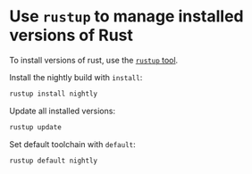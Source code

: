 # Use `rustup` to manage installed versions of Rust

To install versions of rust, use the [`rustup` tool](https://doc.rust-lang.org/nightly/edition-guide/rust-2018/rustup-for-managing-rust-versions.html). 

Install the nightly build with `install`:
```bash
rustup install nightly
```

Update all installed versions:
```bash
rustup update
```

Set default toolchain with `default`:
```bash
rustup default nightly
```